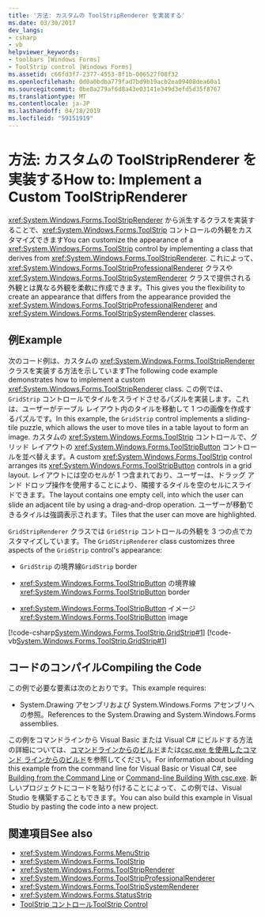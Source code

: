 ```yaml
---
title: '方法: カスタムの ToolStripRenderer を実装する'
ms.date: 03/30/2017
dev_langs:
- csharp
- vb
helpviewer_keywords:
- toolbars [Windows Forms]
- ToolStrip control [Windows Forms]
ms.assetid: c66fd3f7-2377-4553-8f1b-006527f08f32
ms.openlocfilehash: 0d0a0bdba779fad7bd9b19acb2ea09408dea60a1
ms.sourcegitcommit: 0be8a279af6d8a43e03141e349d3efd5d35f8767
ms.translationtype: MT
ms.contentlocale: ja-JP
ms.lasthandoff: 04/18/2019
ms.locfileid: "59151919"
---
```

# <a name="how-to-implement-a-custom-toolstriprenderer"></a><span data-ttu-id="b3233-102">方法: カスタムの ToolStripRenderer を実装する</span><span class="sxs-lookup"><span data-stu-id="b3233-102">How to: Implement a Custom ToolStripRenderer</span></span>
<span data-ttu-id="b3233-103"><xref:System.Windows.Forms.ToolStripRenderer> から派生するクラスを実装することで、<xref:System.Windows.Forms.ToolStrip> コントロールの外観をカスタマイズできます</span><span class="sxs-lookup"><span data-stu-id="b3233-103">You can customize the appearance of a <xref:System.Windows.Forms.ToolStrip> control by implementing a class that derives from <xref:System.Windows.Forms.ToolStripRenderer>.</span></span> <span data-ttu-id="b3233-104">これによって、<xref:System.Windows.Forms.ToolStripProfessionalRenderer> クラスや <xref:System.Windows.Forms.ToolStripSystemRenderer> クラスで提供される外観とは異なる外観を柔軟に作成できます。</span><span class="sxs-lookup"><span data-stu-id="b3233-104">This gives you the flexibility to create an appearance that differs from the appearance provided the <xref:System.Windows.Forms.ToolStripProfessionalRenderer> and <xref:System.Windows.Forms.ToolStripSystemRenderer> classes.</span></span>  
  
## <a name="example"></a><span data-ttu-id="b3233-105">例</span><span class="sxs-lookup"><span data-stu-id="b3233-105">Example</span></span>  
 <span data-ttu-id="b3233-106">次のコード例は、カスタムの <xref:System.Windows.Forms.ToolStripRenderer> クラスを実装する方法を示しています</span><span class="sxs-lookup"><span data-stu-id="b3233-106">The following code example demonstrates how to implement a custom <xref:System.Windows.Forms.ToolStripRenderer> class.</span></span> <span data-ttu-id="b3233-107">この例では、`GridStrip` コントロールでタイルをスライドさせるパズルを実装します。これは、ユーザーがテーブル レイアウト内のタイルを移動して 1 つの画像を作成するパズルです。</span><span class="sxs-lookup"><span data-stu-id="b3233-107">In this example, the `GridStrip` control implements a sliding-tile puzzle, which allows the user to move tiles in a table layout to form an image.</span></span> <span data-ttu-id="b3233-108">カスタムの <xref:System.Windows.Forms.ToolStrip> コントロールで、グリッド レイアウトの <xref:System.Windows.Forms.ToolStripButton> コントロールを並べ替えます。</span><span class="sxs-lookup"><span data-stu-id="b3233-108">A custom <xref:System.Windows.Forms.ToolStrip> control arranges its <xref:System.Windows.Forms.ToolStripButton> controls in a grid layout.</span></span> <span data-ttu-id="b3233-109">レイアウトには空のセルが 1 つ含まれており、ユーザーは、ドラッグ アンド ドロップ操作を使用することにより、隣接するタイルを空のセルにスライドできます。</span><span class="sxs-lookup"><span data-stu-id="b3233-109">The layout contains one empty cell, into which the user can slide an adjacent tile by using a drag-and-drop operation.</span></span> <span data-ttu-id="b3233-110">ユーザーが移動できるタイルは強調表示されます。</span><span class="sxs-lookup"><span data-stu-id="b3233-110">Tiles that the user can move are highlighted.</span></span>  
  
 <span data-ttu-id="b3233-111">`GridStripRenderer` クラスでは `GridStrip` コントロールの外観を 3 つの点でカスタマイズしています。</span><span class="sxs-lookup"><span data-stu-id="b3233-111">The `GridStripRenderer` class customizes three aspects of the `GridStrip` control's appearance:</span></span>  
  
-   <span data-ttu-id="b3233-112">`GridStrip` の境界線</span><span class="sxs-lookup"><span data-stu-id="b3233-112">`GridStrip` border</span></span>  
  
-   <span data-ttu-id="b3233-113"><xref:System.Windows.Forms.ToolStripButton> の境界線</span><span class="sxs-lookup"><span data-stu-id="b3233-113"><xref:System.Windows.Forms.ToolStripButton> border</span></span>  
  
-   <span data-ttu-id="b3233-114"><xref:System.Windows.Forms.ToolStripButton> イメージ</span><span class="sxs-lookup"><span data-stu-id="b3233-114"><xref:System.Windows.Forms.ToolStripButton> image</span></span>  
  
 [!code-csharp[System.Windows.Forms.ToolStrip.GridStrip#1](~/samples/snippets/csharp/VS_Snippets_Winforms/System.Windows.Forms.ToolStrip.GridStrip/CS/GridStrip.cs#1)]
 [!code-vb[System.Windows.Forms.ToolStrip.GridStrip#1](~/samples/snippets/visualbasic/VS_Snippets_Winforms/System.Windows.Forms.ToolStrip.GridStrip/VB/GridStrip.vb#1)]  
  
## <a name="compiling-the-code"></a><span data-ttu-id="b3233-115">コードのコンパイル</span><span class="sxs-lookup"><span data-stu-id="b3233-115">Compiling the Code</span></span>  
 <span data-ttu-id="b3233-116">この例で必要な要素は次のとおりです。</span><span class="sxs-lookup"><span data-stu-id="b3233-116">This example requires:</span></span>  
  
-   <span data-ttu-id="b3233-117">System.Drawing アセンブリおよび System.Windows.Forms アセンブリへの参照。</span><span class="sxs-lookup"><span data-stu-id="b3233-117">References to the System.Drawing and System.Windows.Forms assemblies.</span></span>  
  
 <span data-ttu-id="b3233-118">この例をコマンドラインから Visual Basic または Visual C# にビルドする方法の詳細については、[コマンドラインからのビルド](../../../visual-basic/reference/command-line-compiler/building-from-the-command-line.md)または[csc.exe を使用したコマンド ラインからのビルド](../../../csharp/language-reference/compiler-options/command-line-building-with-csc-exe.md)を参照してください。</span><span class="sxs-lookup"><span data-stu-id="b3233-118">For information about building this example from the command line for Visual Basic or Visual C#, see [Building from the Command Line](../../../visual-basic/reference/command-line-compiler/building-from-the-command-line.md) or [Command-line Building With csc.exe](../../../csharp/language-reference/compiler-options/command-line-building-with-csc-exe.md).</span></span> <span data-ttu-id="b3233-119">新しいプロジェクトにコードを貼り付けることによって、この例では、Visual Studio を構築することもできます。</span><span class="sxs-lookup"><span data-stu-id="b3233-119">You can also build this example in Visual Studio by pasting the code into a new project.</span></span>  
  
## <a name="see-also"></a><span data-ttu-id="b3233-120">関連項目</span><span class="sxs-lookup"><span data-stu-id="b3233-120">See also</span></span>

- <xref:System.Windows.Forms.MenuStrip>
- <xref:System.Windows.Forms.ToolStrip>
- <xref:System.Windows.Forms.ToolStripRenderer>
- <xref:System.Windows.Forms.ToolStripProfessionalRenderer>
- <xref:System.Windows.Forms.ToolStripSystemRenderer>
- <xref:System.Windows.Forms.StatusStrip>
- [<span data-ttu-id="b3233-121">ToolStrip コントロール</span><span class="sxs-lookup"><span data-stu-id="b3233-121">ToolStrip Control</span></span>](toolstrip-control-windows-forms.md)

